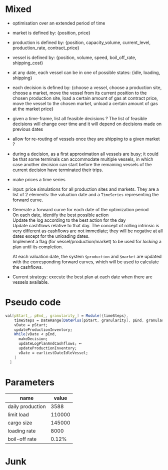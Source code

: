 


# Mixed

  - optimisation over an extended period of time
  - market is defined by: {position, price}
  - production is defined by: {position, capacity_volume, current_level, production_rate, contract_price}
  - vessel is defined by: {position, volume, speed, boil_off_rate, shipping_cost}
  - at any date, each vessel can be in one of possible states: {idle, loading, shipping}
  - each decision is defined by: {choose a vessel, choose a production site, choose a market,
  move the vessel from its current position to the chosen production site, load a certain amount of gas at contract price,
  move the vessel to the chosen market, unload a certain amount of gas at the market price}
  - given a time-frame, list all feasible decisions ? The list of feasible decisions will change over time and
   it will depend on decisions made on previous dates
  - allow for re-routing of vessels once they are shipping to a given market ?
  - during a decision, as a first approximation all vessels are busy; it could be that some terminals can accommodate multiple vessels, in which case another decision can start before the remaining vessels of the current decision have terminated their trips.
  - make prices a time series
  - input: price simulations for all production sites and markets. They are a list of 2 elements: the valuation date and a `TimeSeries` representing the forward curve.

  - Generate a forward curve for each date of the optimization period<br/>
    On each date, identify the best possible action<br/>
    Update the log according to the best action for the day<br/>
    Update cashflows relative to that day. The concept of rolling intrinsic is very different as cashflows are not immediate; they will be negative at all dates except for the unloading dates.<br/>
    Implement a flag (for vessel/production/market) to be used for _locking_ a plan until its completion.  

    At each valuation date, the system `$production` and `$market` are updated with the corresponding forward curves, which will be used to calculate the cashflows.
  - Current strategy: execute the best plan at each date when there are vessels available.

# Pseudo code

```mathematica
val[pStart_, pEnd_, granularity_] = Module[{timeSteps},
    timeSteps = DateRange[DatePlus[pStart, granularity], pEnd, granularity];
    vDate = pStart;
    updateProductionInventory;
    While[vDate < pEnd,
      makeDecision;
      updateLogPlanAndCashflows; ⟵
      updateProductionInventory;
      vDate = earliestDateIdleVessel;
    ]
  ]
```

# Parameters

|name|value|
|----|------|
|daily production|3588|
|limit load|110000|
|cargo size|145000|
|loading rate|8000|
|boil-off rate|0.12%|


# Junk
